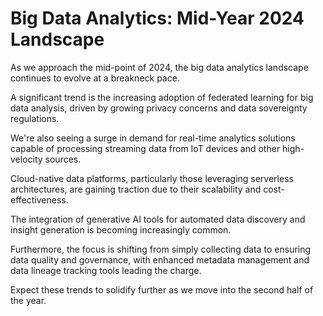 # Big Data Analytics: Mid-Year 2024 Landscape

As we approach the mid-point of 2024, the big data analytics landscape continues to evolve at a breakneck pace.

A significant trend is the increasing adoption of federated learning for big data analysis, driven by growing privacy concerns and data sovereignty regulations.

We're also seeing a surge in demand for real-time analytics solutions capable of processing streaming data from IoT devices and other high-velocity sources.

Cloud-native data platforms, particularly those leveraging serverless architectures, are gaining traction due to their scalability and cost-effectiveness.

The integration of generative AI tools for automated data discovery and insight generation is becoming increasingly common.

Furthermore, the focus is shifting from simply collecting data to ensuring data quality and governance, with enhanced metadata management and data lineage tracking tools leading the charge.

Expect these trends to solidify further as we move into the second half of the year.
